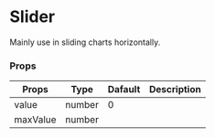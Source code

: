 # Slider 

Mainly use in sliding charts horizontally.

### Props

Props          | Type          | Dafault       | Description   |
---------------|---------------|---------------|---------------|
value          | number        | 0             |               |
maxValue       | number        |               |               |